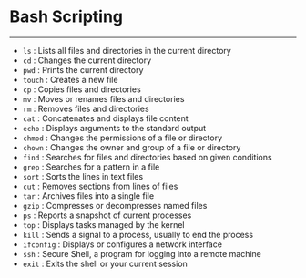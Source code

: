 # Bash Scripting

---

- `ls` : Lists all files and directories in the current directory
- `cd` : Changes the current directory
- `pwd` : Prints the current directory
- `touch` : Creates a new file
- `cp` : Copies files and directories
- `mv` : Moves or renames files and directories
- `rm` : Removes files and directories
- `cat` : Concatenates and displays file content
- `echo` : Displays arguments to the standard output
- `chmod` : Changes the permissions of a file or directory
- `chown` : Changes the owner and group of a file or directory
- `find` : Searches for files and directories based on given conditions
- `grep` : Searches for a pattern in a file
- `sort` : Sorts the lines in text files
- `cut` : Removes sections from lines of files
- `tar` : Archives files into a single file
- `gzip` : Compresses or decompresses named files
- `ps` : Reports a snapshot of current processes
- `top` : Displays tasks managed by the kernel
- `kill` : Sends a signal to a process, usually to end the process
- `ifconfig` : Displays or configures a network interface
- `ssh` : Secure Shell, a program for logging into a remote machine
- `exit` : Exits the shell or your current session